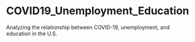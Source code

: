 # COVID19_Unemployment_Education
Analyzing the relationship between COVID-19, unemployment, and education in the U.S.
